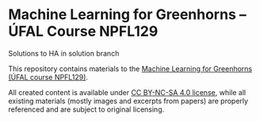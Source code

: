 # Machine Learning for Greenhorns – ÚFAL Course NPFL129

Solutions to HA in solution branch

This repository contains materials to the
[Machine Learning for Greenhorns (ÚFAL course NPFL129)](http://ufal.mff.cuni.cz/courses/npfl129).

All created content is available under
[CC BY-NC-SA 4.0 license](https://creativecommons.org/licenses/by-nc-sa/4.0/),
while all existing materials (mostly images and excerpts from papers) are
properly referenced and are subject to original licensing.
